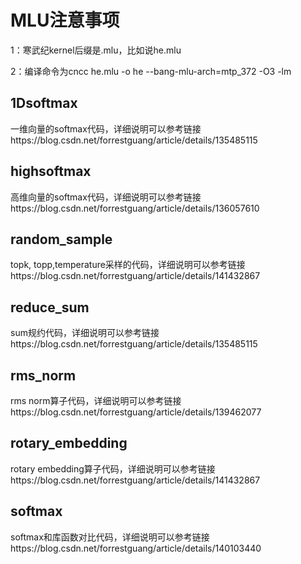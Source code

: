 # MLU注意事项
1：寒武纪kernel后缀是.mlu，比如说he.mlu 

2：编译命令为cncc he.mlu -o he --bang-mlu-arch=mtp_372 -O3 -lm 

## 1Dsoftmax
一维向量的softmax代码，详细说明可以参考链接https://blog.csdn.net/forrestguang/article/details/135485115

## highsoftmax
高维向量的softmax代码，详细说明可以参考链接https://blog.csdn.net/forrestguang/article/details/136057610

## random_sample
topk, topp,temperature采样的代码，详细说明可以参考链接https://blog.csdn.net/forrestguang/article/details/141432867

## reduce_sum
sum规约代码，详细说明可以参考链接https://blog.csdn.net/forrestguang/article/details/135485115

## rms_norm
rms norm算子代码，详细说明可以参考链接https://blog.csdn.net/forrestguang/article/details/139462077

## rotary_embedding
rotary embedding算子代码，详细说明可以参考链接https://blog.csdn.net/forrestguang/article/details/141432867

## softmax
softmax和库函数对比代码，详细说明可以参考链接https://blog.csdn.net/forrestguang/article/details/140103440
